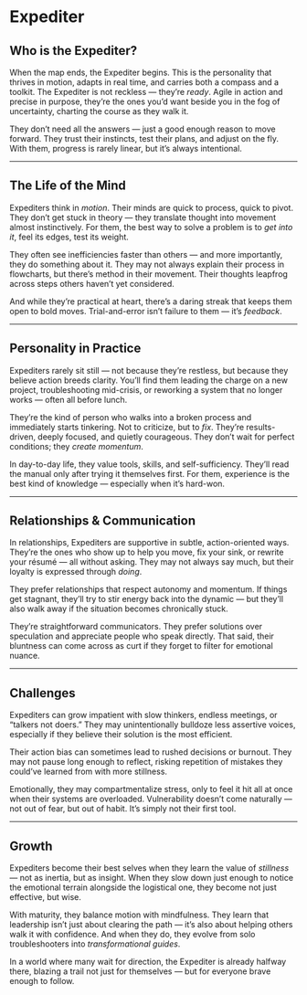 # Expediter
## Who is the Expediter?

When the map ends, the Expediter begins. This is the personality that thrives in motion, adapts in real time, and carries both a compass and a toolkit. The Expediter is not reckless — they’re *ready*. Agile in action and precise in purpose, they’re the ones you’d want beside you in the fog of uncertainty, charting the course as they walk it.

They don’t need all the answers — just a good enough reason to move forward. They trust their instincts, test their plans, and adjust on the fly. With them, progress is rarely linear, but it’s always intentional.

---

## The Life of the Mind

Expediters think in *motion*. Their minds are quick to process, quick to pivot. They don’t get stuck in theory — they translate thought into movement almost instinctively. For them, the best way to solve a problem is to *get into it*, feel its edges, test its weight.

They often see inefficiencies faster than others — and more importantly, they do something about it. They may not always explain their process in flowcharts, but there’s method in their movement. Their thoughts leapfrog across steps others haven’t yet considered.

And while they’re practical at heart, there’s a daring streak that keeps them open to bold moves. Trial-and-error isn’t failure to them — it’s *feedback*.

---

## Personality in Practice

Expediters rarely sit still — not because they’re restless, but because they believe action breeds clarity. You’ll find them leading the charge on a new project, troubleshooting mid-crisis, or reworking a system that no longer works — often all before lunch.

They’re the kind of person who walks into a broken process and immediately starts tinkering. Not to criticize, but to *fix*. They’re results-driven, deeply focused, and quietly courageous. They don’t wait for perfect conditions; they *create momentum*.

In day-to-day life, they value tools, skills, and self-sufficiency. They’ll read the manual only after trying it themselves first. For them, experience is the best kind of knowledge — especially when it’s hard-won.

---

## Relationships & Communication

In relationships, Expediters are supportive in subtle, action-oriented ways. They’re the ones who show up to help you move, fix your sink, or rewrite your résumé — all without asking. They may not always say much, but their loyalty is expressed through *doing*.

They prefer relationships that respect autonomy and momentum. If things get stagnant, they’ll try to stir energy back into the dynamic — but they’ll also walk away if the situation becomes chronically stuck.

They’re straightforward communicators. They prefer solutions over speculation and appreciate people who speak directly. That said, their bluntness can come across as curt if they forget to filter for emotional nuance.

---

## Challenges

Expediters can grow impatient with slow thinkers, endless meetings, or “talkers not doers.” They may unintentionally bulldoze less assertive voices, especially if they believe their solution is the most efficient.

Their action bias can sometimes lead to rushed decisions or burnout. They may not pause long enough to reflect, risking repetition of mistakes they could’ve learned from with more stillness.

Emotionally, they may compartmentalize stress, only to feel it hit all at once when their systems are overloaded. Vulnerability doesn’t come naturally — not out of fear, but out of habit. It’s simply not their first tool.

---

## Growth

Expediters become their best selves when they learn the value of *stillness* — not as inertia, but as insight. When they slow down just enough to notice the emotional terrain alongside the logistical one, they become not just effective, but wise.

With maturity, they balance motion with mindfulness. They learn that leadership isn’t just about clearing the path — it’s also about helping others walk it with confidence. And when they do, they evolve from solo troubleshooters into *transformational guides*.

In a world where many wait for direction, the Expediter is already halfway there, blazing a trail not just for themselves — but for everyone brave enough to follow.
